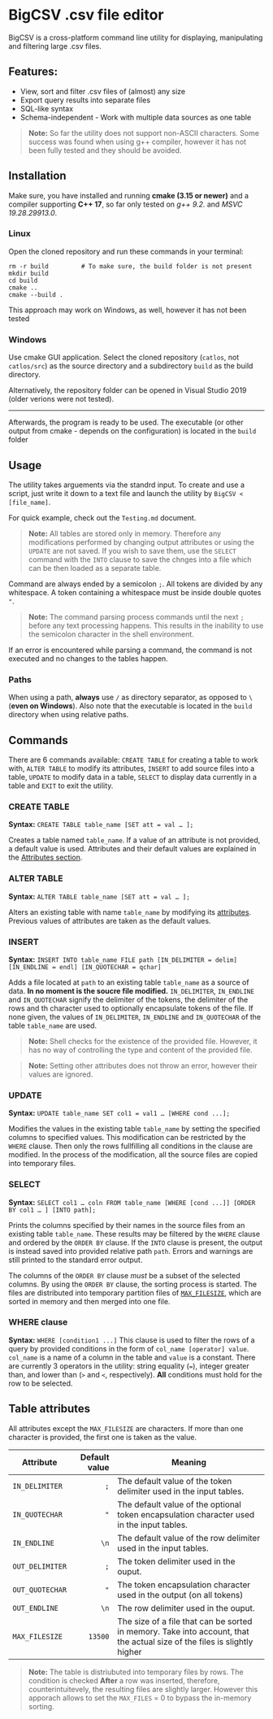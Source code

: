 # BigCSV .csv file editor
BigCSV is a cross-platform command line utility for displaying, manipulating and filtering large .csv files. 

## Features:
* View, sort and filter .csv files of (almost) any size
* Export query results into separate files
* SQL-like syntax
* Schema-independent - Work with multiple data sources as one table

> **Note:** So far the utility does not support non-ASCII characters. Some success was found when using g++ compiler, however it has not been fully tested and they should be avoided.

## Installation
Make sure, you have installed and running **cmake (3.15 or newer)** and a compiler supporting **C++ 17**, so far only tested on *g++ 9.2.* and *MSVC 19.28.29913.0*.

### Linux
Open the cloned repository and run these commands in your terminal:

``` shell
rm -r build         # To make sure, the build folder is not present
mkdir build
cd build
cmake ..
cmake --build .
```
This approach may work on Windows, as well, however it has not been tested
### Windows
Use cmake GUI application. Select the cloned repository (`catlos`, not `catlos/src`) as the source directory and a subdirectory `build` as the build directory.

Alternatively, the repository folder can be opened in Visual Studio 2019 (older verions were not tested).

---

Afterwards, the program is ready to be used. The executable (or other output from cmake - depends on the configuration) is located in the `build` folder

## Usage
The utility takes arguements via the standrd input. To create and use a script, just write it down to a text file and launch the utility by `BigCSV < [file_name]`.

For quick example, check out the `Testing.md` document.

> **Note:** All tables are stored only in memory. Therefore any modifications performed by changing output attributes or using the `UPDATE` are not saved. If you wish to save them, use the `SELECT` command with the `INTO` clause to save the chnges into a file which can be then loaded as a separate table.

Command are always ended by a semicolon `;`. All tokens are divided by any whitespace. A token containing a whitespace must be inside double quotes `"`.

> **Note:** The command parsing process  commands until the next `;` before any text processing happens. This results in the inability to use the semicolon character in the shell environment.

If an error is encountered while parsing a command, the command is not executed and no changes to the tables happen.

### Paths
When using a path, **always** use `/` as directory separator, as opposed to `\` (**even on Windows**). Also note that the executable is located in the `build` directory when using relative paths.

## Commands
There are 6 commands available: `CREATE TABLE` for creating a table to work with, `ALTER TABLE` to modify its attributes, `INSERT` to add source files into a table, `UPDATE` to modify data in a table, `SELECT` to display data currently in a table and `EXIT` to exit the utility. 

### CREATE TABLE
**Syntax:** `CREATE TABLE table_name [SET att = val … ];`

Creates a table named `table_name`. If a value of an attribute is not provided, a default value is used. Attributes and their default values are explained in the [Attributes section](#Table-attributes).

### ALTER TABLE
**Syntax:** `ALTER TABLE table_name [SET att = val … ];`

Alters an existing table with name `table_name` by modifying its [attributes](#Table-attributes). Previous values of attributes are taken as the default values.

### INSERT
**Syntax:** `INSERT INTO table_name FILE path [IN_DELIMITER = delim] [IN_ENDLINE = endl] [IN_QUOTECHAR = qchar]`

Adds a file located at `path` to an existing table `table_name` as a source of data. **In no moment is the soucre file modified.** `IN_DELIMITER`, `IN_ENDLINE` and `IN_QUOTECHAR` signify the delimiter of the tokens, the delimiter of the rows and th character used to optionally encapsulate tokens of the file. If none given, the values of `IN_DELIMITER`, `IN_ENDLINE` and `IN_QUOTECHAR` of the table `table_name` are used.

> **Note:** Shell checks for the existence of the provided file. However, it has no way of controlling the type and content of the provided file.

> **Note:** Setting other attributes does not throw an error, however their values are ignored.

### UPDATE
**Syntax:** `UPDATE table_name SET col1 = val1 … [WHERE cond ...];`

Modifies the values in the existing table `table_name` by setting the specified columns to specified values. This modification can be restricted by the `WHERE` clause. Then only the rows fullfilling all conditions in the clause are modified. In the process of the modification, all the source files are copied into temporary files. 

### SELECT
**Syntax:** `SELECT col1 … coln FROM table_name [WHERE [cond ...]] [ORDER BY col1 … ] [INTO path];`

Prints the columns specified by their names in the source files from an existing table `table_name`. These results may be filtered by the `WHERE` clause and ordered by the `ORDER BY` clause. If the `INTO` clause is present, the output is instead saved into provided relative path `path`. Errors and warnings are still printed to the standard error output.

The columns of the `ORDER BY` clause *must* be a subset of the selected columns.
By using the `ORDER BY` clause, the sorting process is started. The files are distributed into temporary partition files of [`MAX_FILESIZE`](#Table-attributes), which are sorted in memory and then merged into one file.

### WHERE clause
**Syntax:** `WHERE [condition1 ...]`
This clause is used to filter the rows of a query by provided conditions in the form of `col_name [operator] value`. `col_name` is a name of a column in the table and `value` is a constant. There are currently 3 operators in the utility: string equality (`=`), integer greater than, and lower than (`>` and `<`, respectively). **All** conditions must hold for the row to be selected.

## Table attributes
All attributes except the `MAX_FILESIZE` are characters. If more than one character is provided, the first one is taken as the value.

Attribute | Default value | Meaning
--- | ---: | ---
`IN_DELIMITER` | `;` | The default value of the token delimiter used in the input tables.
`IN_QUOTECHAR` | `"` | The default value of the optional token encapsulation character used in the input tables.
`IN_ENDLINE` | `\n` | The default value of the row delimiter used in the input tables.
`OUT_DELIMITER` | `;` | The token delimiter used in the ouput.
`OUT_QUOTECHAR` | `"` | The token encapsulation character used in the output (on all tokens)
`OUT_ENDLINE` | `\n` | The row delimiter used in the ouput.
`MAX_FILESIZE` | `13500` | The size of a file that can be sorted in memory. Take into account, that the actual size of the files is slightly higher

> **Note:** The table is distriubuted into temporary files by rows. The condition is checked **After** a row was inserted, therefore, counterintuitevely, the resulting files are slightly larger. However this apporach allows to set the `MAX_FILES` = 0 to bypass the in-memory sorting.


